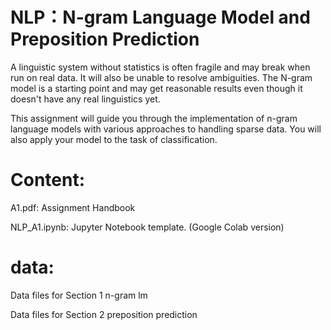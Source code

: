 # NLP：N-gram Language Model and Preposition Prediction
A linguistic system without statistics is often fragile and may break when run on real data. It will also be unable to resolve ambiguities. The N-gram model is a starting point and may get reasonable results even though it doesn't have any real linguistics yet.

This assignment will guide you through the implementation of n-gram language models with various approaches to handling sparse data. You will also apply your model to the task of classification.

# Content:
A1.pdf: Assignment Handbook

NLP_A1.ipynb: Jupyter Notebook template. (Google Colab version)

# data:
Data files for Section 1 n-gram lm

Data files for Section 2 preposition prediction
